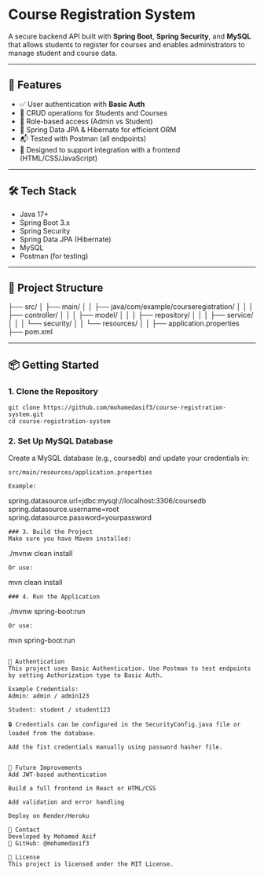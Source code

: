 # Course Registration System

A secure backend API built with **Spring Boot**, **Spring Security**, and **MySQL** that allows students to register for courses and enables administrators to manage student and course data.

---

## 🚀 Features

- ✅ User authentication with **Basic Auth**
- 🧾 CRUD operations for Students and Courses
- 🔐 Role-based access (Admin vs Student)
- 🔧 Spring Data JPA & Hibernate for efficient ORM
- 📬 Tested with Postman (all endpoints)
- 🔗 Designed to support integration with a frontend (HTML/CSS/JavaScript)

---

## 🛠️ Tech Stack

- Java 17+
- Spring Boot 3.x
- Spring Security
- Spring Data JPA (Hibernate)
- MySQL
- Postman (for testing)

---

## 📂 Project Structure

├── src/
│ ├── main/
│ │ ├── java/com/example/courseregistration/
│ │ │ ├── controller/
│ │ │ ├── model/
│ │ │ ├── repository/
│ │ │ ├── service/
│ │ │ └── security/
│ │ └── resources/
│ │ ├── application.properties
├── pom.xml

---

## 📦 Getting Started

### 1. Clone the Repository

```
git clone https://github.com/mohamedasif3/course-registration-system.git
cd course-registration-system
```

### 2. Set Up MySQL Database
Create a MySQL database (e.g., coursedb) and update your credentials in:

```
src/main/resources/application.properties

Example:
```
spring.datasource.url=jdbc:mysql://localhost:3306/coursedb
spring.datasource.username=root
spring.datasource.password=yourpassword
```
### 3. Build the Project
Make sure you have Maven installed:

```
./mvnw clean install
```
Or use:
```
mvn clean install
```
### 4. Run the Application
```
./mvnw spring-boot:run
```
Or use:
```
mvn spring-boot:run
```

🔐 Authentication
This project uses Basic Authentication. Use Postman to test endpoints by setting Authorization type to Basic Auth.

Example Credentials:
Admin: admin / admin123

Student: student / student123

🔒 Credentials can be configured in the SecurityConfig.java file or loaded from the database.

Add the fist credentials manually using password hasher file.


📌 Future Improvements
Add JWT-based authentication

Build a full frontend in React or HTML/CSS

Add validation and error handling

Deploy on Render/Heroku

📧 Contact
Developed by Mohamed Asif
🔗 GitHub: @mohamedasif3

📄 License
This project is licensed under the MIT License.
